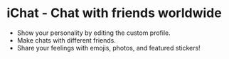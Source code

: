 # iChat - Chat with friends worldwide
* Show your personality by editing the custom profile.
* Make chats with different friends.
* Share your feelings with emojis, photos, and featured stickers!
